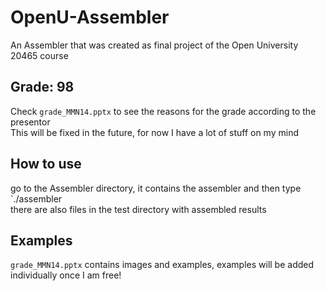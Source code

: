 # OpenU-Assembler
An Assembler that was created as final project of the Open University 20465 course
## Grade: 98
Check `grade_MMN14.pptx` to see the reasons for the grade according to the presentor  
This will be fixed in the future, for now I have a lot of stuff on my mind

## How to use
go to the Assembler directory, it contains the assembler and then type `./assembler <filenames seperated by space>  
there are also files in the test directory with assembled results

## Examples
`grade_MMN14.pptx` contains images and examples, examples will be added individually once I am free!
